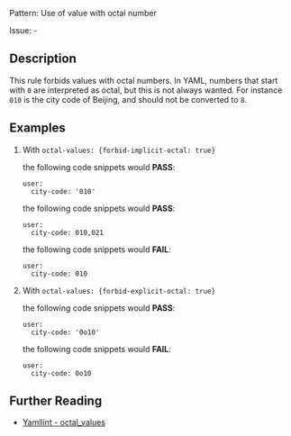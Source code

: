 Pattern: Use of value with octal number

Issue: -

## Description

This rule forbids values with octal numbers. In YAML, numbers that start with `0` are interpreted as octal, but this is not always wanted. For instance `010` is the city code of Beijing, and should not be converted to `8`.

## Examples

1.  With `octal-values: {forbid-implicit-octal: true}`

    the following code snippets would **PASS**:

        user:
          city-code: '010'

    the following code snippets would **PASS**:

        user:
          city-code: 010,021

    the following code snippets would **FAIL**:

        user:
          city-code: 010

2.  With `octal-values: {forbid-explicit-octal: true}`

    the following code snippets would **PASS**:

        user:
          city-code: '0o10'

    the following code snippets would **FAIL**:

        user:
          city-code: 0o10

## Further Reading

* [Yamllint - octal_values](https://yamllint.readthedocs.io/en/stable/rules.html#module-yamllint.rules.octal_values)